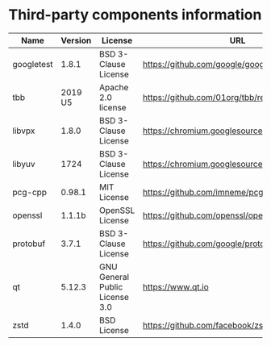 Third-party components information
==================================

| Name       | Version | License                        | URL                                             |
|------------|---------|--------------------------------|-------------------------------------------------|
| googletest | 1.8.1   | BSD 3-Clause License           | https://github.com/google/googletest/releases   |
| tbb        | 2019 U5 | Apache 2.0 license             | https://github.com/01org/tbb/releases           |
| libvpx     | 1.8.0   | BSD 3-Clause License           | https://chromium.googlesource.com/webm/libvpx   |
| libyuv     | 1724    | BSD 3-Clause License           | https://chromium.googlesource.com/libyuv/libyuv |
| pcg-cpp    | 0.98.1  | MIT License                    | https://github.com/imneme/pcg-cpp/releases      |
| openssl    | 1.1.1b  | OpenSSL License                | https://github.com/openssl/openssl/releases     |
| protobuf   | 3.7.1   | BSD 3-Clause License           | https://github.com/google/protobuf/releases     |
| qt         | 5.12.3  | GNU General Public License 3.0 | https://www.qt.io                               |
| zstd       | 1.4.0   | BSD License                    | https://github.com/facebook/zstd/releases       |
